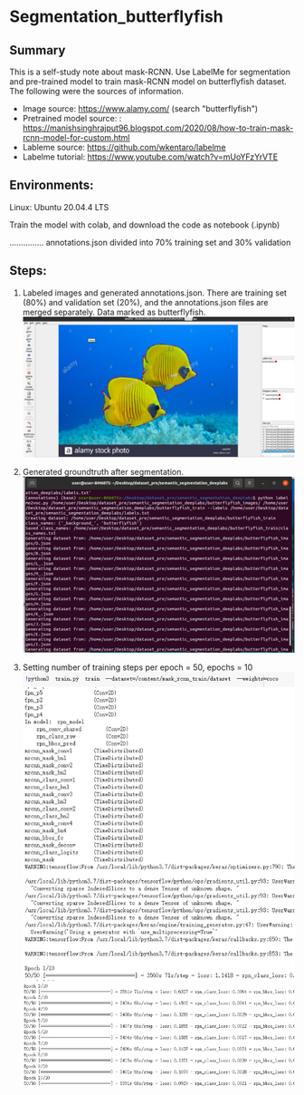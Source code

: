 # Segmentation_butterflyfish
##  Summary

This is a self-study note about mask-RCNN. Use LabelMe for segmentation and pre-trained model to train mask-RCNN model on butterflyfish dataset. The following were the sources of information.

- Image source: https://www.alamy.com/ (search "butterflyfish")
- Pretrained model source: : https://manishsinghrajput96.blogspot.com/2020/08/how-to-train-mask-rcnn-model-for-custom.html
- Lableme source: https://github.com/wkentaro/labelme
- Labelme tutorial: https://www.youtube.com/watch?v=mUoYFzYrVTE

## Environments:
Linux: Ubuntu 20.04.4 LTS

Train the model with colab, and download the code as notebook (.ipynb)

...............
annotations.json 
divided into 70% training set and 30% validation

## Steps:
1. Labeled images and generated annotations.json. There are training set (80%) and validation set (20%), and the annotations.json files are merged separately. Data marked as butterflyfish.
![image](https://github.com/wnnehxyi/Segmentation_butterflyfish/blob/main/Steps_pic/1.png)

2. Generated groundtruth after segmentation.
![image](https://github.com/wnnehxyi/Segmentation_butterflyfish/blob/main/Steps_pic/2.png)

3. Setting number of training steps per epoch = 50, epochs = 10
![image](https://github.com/wnnehxyi/Segmentation_butterflyfish/blob/main/Steps_pic/3.png)
![image](https://github.com/wnnehxyi/Segmentation_butterflyfish/blob/main/Steps_pic/3_.png)
